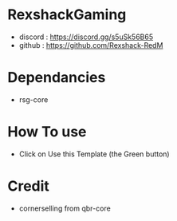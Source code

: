 # RexshackGaming
- discord : https://discord.gg/s5uSk56B65
- github : https://github.com/Rexshack-RedM

# Dependancies
- rsg-core

# How To use

- Click on Use this Template (the Green button)

# Credit
- cornerselling from qbr-core